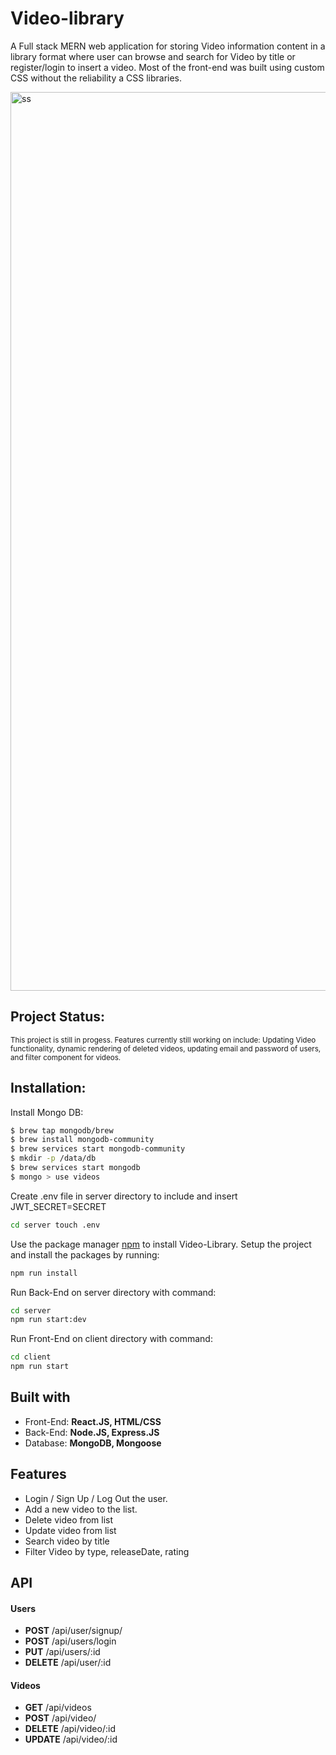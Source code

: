 # Video-library

A Full stack MERN web application for storing Video information content in a library format where user can browse and search for Video by title or register/login to insert a video. Most of the front-end was built using custom CSS without the reliability a CSS libraries.

<img width="1438" alt="ss" src="https://user-images.githubusercontent.com/40449202/101721360-a552c780-3a5c-11eb-881b-adb362ce7e5f.png">

<h2>Project Status:</h2>
<small>This project is still in progess. Features currently still working on include: Updating Video functionality, dynamic rendering of deleted videos, updating email and password of users, and filter component for videos. </small>

<h2>Installation:</h2>

Install Mongo DB:

```bash
$ brew tap mongodb/brew
$ brew install mongodb-community
$ brew services start mongodb-community
$ mkdir -p /data/db
$ brew services start mongodb
$ mongo > use videos
```

Create .env file in server directory to include and insert JWT_SECRET=SECRET

```bash
cd server touch .env
```

Use the package manager [npm](https://www.npmjs.com/) to install Video-Library.
Setup the project and install the packages by running:

```bash
npm run install
```

Run Back-End on server directory with command:

```bash
cd server
npm run start:dev
```

Run Front-End on client directory with command:

```bash
cd client
npm run start
```

<h2> Built with  </h2>
<ul>
  <li>Front-End: <b> React.JS, HTML/CSS </b></li>
  <li>Back-End:  <b> Node.JS, Express.JS </b> </li>
  <li>Database: <b> MongoDB, Mongoose </b> </li>
</ul>

<h2> Features </h2>
<ul>
  <li> Login / Sign Up / Log Out the user. </li>
  <li> Add a new video to the list.</li>
    <li> Delete video from list</li>
  <li> Update video from list</li>
       <li> Search video by title </li>
  <li> Filter Video by type, releaseDate, rating </li>
</ul>

<h2> API </h2>
<h4> Users </h4>
<ul>
  <li> <b>POST</b> /api/user/signup/ </li>
  <li> <b>POST</b>  /api/users/login  </li>
   <li> <b>PUT</b>  /api/users/:id </li>
  <li> <b>DELETE</b>  /api/user/:id </li>
  
</ul>

<h4> Videos </h4>
<ul>
  <li> <b>GET</b> /api/videos </li>
  <li> <b>POST</b> /api/video/ </li>
  <li> <b>DELETE</b> /api/video/:id  </li>
  <li> <b>UPDATE</b> /api/video/:id  </li>
</ul>

